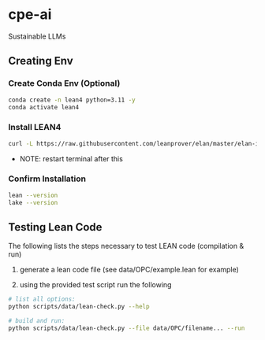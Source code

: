 # cpe-ai
Sustainable LLMs 

## Creating Env

### Create Conda Env (Optional)

```bash
conda create -n lean4 python=3.11 -y
conda activate lean4
```

### Install LEAN4

```bash
curl -L https://raw.githubusercontent.com/leanprover/elan/master/elan-init.sh | sh
```

* NOTE: restart terminal after this

### Confirm Installation

```bash
lean --version
lake --version
```

## Testing Lean Code

The following lists the steps necessary to test LEAN code (compilation & run)

1. generate a lean code file (see data/OPC/example.lean for example)

2. using the provided test script run the following

```bash
# list all options:
python scripts/data/lean-check.py --help
```

```bash
# build and run:
python scripts/data/lean-check.py --file data/OPC/filename... --run
```